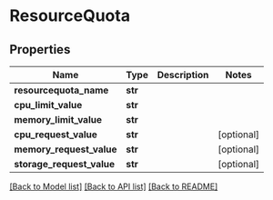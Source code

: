 # ResourceQuota

## Properties
Name | Type | Description | Notes
------------ | ------------- | ------------- | -------------
**resourcequota_name** | **str** |  | 
**cpu_limit_value** | **str** |  | 
**memory_limit_value** | **str** |  | 
**cpu_request_value** | **str** |  | [optional] 
**memory_request_value** | **str** |  | [optional] 
**storage_request_value** | **str** |  | [optional] 

[[Back to Model list]](../README.md#documentation-for-models) [[Back to API list]](../README.md#documentation-for-api-endpoints) [[Back to README]](../README.md)

